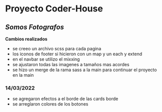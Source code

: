 # Proyecto Coder-House

## _Somos Fotografos_

**Cambios realizados**

- se creeo un archivo scss para cada pagina
- los iconos de footer si hicieron con un map y un each y extend
- en el navbar se utilizo el mixxing
- se ajustaron todas las imagenes a tamaños mas acordes
- se hizo un merge de la rama sass a la main para continuar el proyecto en la main

### **14/03/2022**

- se agregaron efectos a el borde de las cards borde
- se arreglaron colores de los botones
